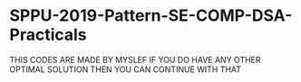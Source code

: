 # SPPU-2019-Pattern-SE-COMP-DSA-Practicals
THIS CODES ARE MADE BY MYSLEF 
IF YOU DO HAVE ANY OTHER OPTIMAL SOLUTION THEN YOU CAN CONTINUE WITH THAT

